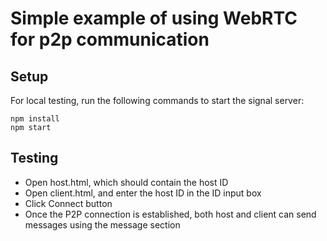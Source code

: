 # Simple example of using WebRTC for p2p communication

## Setup
For local testing, run the following commands to start the signal server:

```
npm install
npm start
```

## Testing
- Open host.html, which should contain the host ID
- Open client.html, and enter the host ID in the ID input box
- Click Connect button
- Once the P2P connection is established, both host and client can send messages using the message section